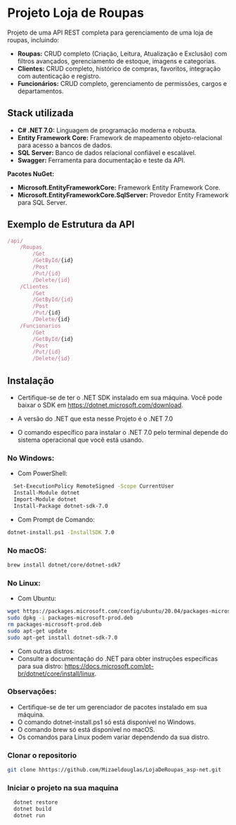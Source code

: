 
# Projeto Loja de Roupas

Projeto de uma API REST completa para gerenciamento de uma loja de roupas, incluindo:

- **Roupas:** CRUD completo (Criação, Leitura, Atualização e Exclusão) com filtros avançados, gerenciamento de estoque, imagens e categorias.
- **Clientes:** CRUD completo, histórico de compras, favoritos, integração com autenticação e registro.
- **Funcionários:** CRUD completo, gerenciamento de permissões, cargos e departamentos.


## Stack utilizada

- **C# .NET 7.0:** Linguagem de programação moderna e robusta.
- **Entity Framework Core:** Framework de mapeamento objeto-relacional para acesso a bancos de dados.
- **SQL Server:** Banco de dados relacional confiável e escalável.
- **Swagger:** Ferramenta para documentação e teste da API.

**Pacotes NuGet:**

- **Microsoft.EntityFrameworkCore:** Framework Entity Framework Core.
- **Microsoft.EntityFrameworkCore.SqlServer:** Provedor Entity Framework para SQL Server.

## Exemplo de Estrutura da API

```javascript
/api/
    /Roupas
        /Get
        /GetById/{id}
        /Post
        /Put/{id}
        /Delete/{id}
    /Clientes
        /Get
        /GetById/{id}
        /Post
        /Put/{id}
        /Delete/{id}
    /Funcionarios
        /Get
        /GetById/{id}
        /Post
        /Put/{id}
        /Delete/{id}
```


## Instalação
- Certifique-se de ter o .NET SDK instalado em sua máquina. Você pode baixar o SDK em https://dotnet.microsoft.com/download.

- A versão do .NET que esta nesse Projeto é o .NET 7.0

- O comando específico para instalar o .NET 7.0 pelo terminal depende do sistema operacional que você está usando.

### No Windows:
- Com PowerShell:
```bash
  Set-ExecutionPolicy RemoteSigned -Scope CurrentUser
  Install-Module dotnet
  Import-Module dotnet
  Install-Package dotnet-sdk-7.0
  ```
- Com Prompt de Comando:

```bash  
dotnet-install.ps1 -InstallSDK 7.0
```
### No macOS:
```bash  
brew install dotnet/core/dotnet-sdk7
```
### No Linux:

- Com Ubuntu:
```bash  
wget https://packages.microsoft.com/config/ubuntu/20.04/packages-microsoft-prod.deb -O packages-microsoft-prod.deb
sudo dpkg -i packages-microsoft-prod.deb
rm packages-microsoft-prod.deb
sudo apt-get update
sudo apt-get install dotnet-sdk-7.0
```
- Com outras distros:
- Consulte a documentação do .NET para obter instruções específicas para sua distro: https://docs.microsoft.com/pt-br/dotnet/core/install/linux.

### Observações:

- Certifique-se de ter um gerenciador de pacotes instalado em sua máquina.
- O comando dotnet-install.ps1 só está disponível no Windows.
- O comando brew só está disponível no macOS.
- Os comandos para Linux podem variar dependendo da sua distro.


### Clonar o repositorio
```bash
git clone hhttps://github.com/Mizaeldouglas/LojaDeRoupas_asp-net.git
```
### Iniciar o projeto na sua maquina

```bash
  dotnet restore
  dotnet build
  dotnet run
```